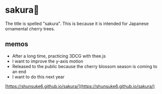 # sakura🌸

The title is spelled "sakura". This is because it is intended for Japanese ornamental cherry trees.

## memos

- After a long time, practicing 3DCG with thee.js
- I want to improve the y-axis motion
- Released to the public because the cherry blossom season is coming to an end
- I want to do this next year

[https://shunsuke6.github.io/sakura/](https://shunsuke6.github.io/sakura/)

